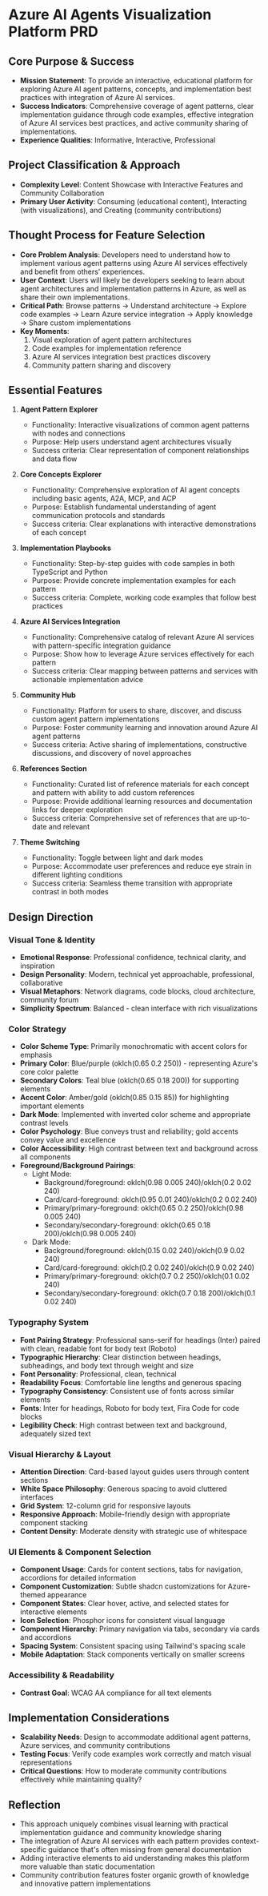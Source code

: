 # Azure AI Agents Visualization Platform PRD

## Core Purpose & Success
- **Mission Statement**: To provide an interactive, educational platform for exploring Azure AI agent patterns, concepts, and implementation best practices with integration of Azure AI services.
- **Success Indicators**: Comprehensive coverage of agent patterns, clear implementation guidance through code examples, effective integration of Azure AI services best practices, and active community sharing of implementations.
- **Experience Qualities**: Informative, Interactive, Professional

## Project Classification & Approach
- **Complexity Level**: Content Showcase with Interactive Features and Community Collaboration
- **Primary User Activity**: Consuming (educational content), Interacting (with visualizations), and Creating (community contributions)

## Thought Process for Feature Selection
- **Core Problem Analysis**: Developers need to understand how to implement various agent patterns using Azure AI services effectively and benefit from others' experiences.
- **User Context**: Users will likely be developers seeking to learn about agent architectures and implementation patterns in Azure, as well as share their own implementations.
- **Critical Path**: Browse patterns → Understand architecture → Explore code examples → Learn Azure service integration → Apply knowledge → Share custom implementations
- **Key Moments**:
  1. Visual exploration of agent pattern architectures
  2. Code examples for implementation reference
  3. Azure AI services integration best practices discovery
  4. Community pattern sharing and discovery

## Essential Features
1. **Agent Pattern Explorer**
   - Functionality: Interactive visualizations of common agent patterns with nodes and connections
   - Purpose: Help users understand agent architectures visually
   - Success criteria: Clear representation of component relationships and data flow

2. **Core Concepts Explorer**
   - Functionality: Comprehensive exploration of AI agent concepts including basic agents, A2A, MCP, and ACP
   - Purpose: Establish fundamental understanding of agent communication protocols and standards
   - Success criteria: Clear explanations with interactive demonstrations of each concept

3. **Implementation Playbooks**
   - Functionality: Step-by-step guides with code samples in both TypeScript and Python
   - Purpose: Provide concrete implementation examples for each pattern
   - Success criteria: Complete, working code examples that follow best practices

3. **Azure AI Services Integration**
   - Functionality: Comprehensive catalog of relevant Azure AI services with pattern-specific integration guidance
   - Purpose: Show how to leverage Azure services effectively for each pattern
   - Success criteria: Clear mapping between patterns and services with actionable implementation advice

4. **Community Hub**
   - Functionality: Platform for users to share, discover, and discuss custom agent pattern implementations
   - Purpose: Foster community learning and innovation around Azure AI agent patterns
   - Success criteria: Active sharing of implementations, constructive discussions, and discovery of novel approaches

5. **References Section**
   - Functionality: Curated list of reference materials for each concept and pattern with ability to add custom references
   - Purpose: Provide additional learning resources and documentation links for deeper exploration
   - Success criteria: Comprehensive set of references that are up-to-date and relevant

6. **Theme Switching**
   - Functionality: Toggle between light and dark modes
   - Purpose: Accommodate user preferences and reduce eye strain in different lighting conditions
   - Success criteria: Seamless theme transition with appropriate contrast in both modes

## Design Direction

### Visual Tone & Identity
- **Emotional Response**: Professional confidence, technical clarity, and inspiration
- **Design Personality**: Modern, technical yet approachable, professional, collaborative
- **Visual Metaphors**: Network diagrams, code blocks, cloud architecture, community forum
- **Simplicity Spectrum**: Balanced - clean interface with rich visualizations

### Color Strategy
- **Color Scheme Type**: Primarily monochromatic with accent colors for emphasis
- **Primary Color**: Blue/purple (oklch(0.65 0.2 250)) - representing Azure's core color palette
- **Secondary Colors**: Teal blue (oklch(0.65 0.18 200)) for supporting elements
- **Accent Color**: Amber/gold (oklch(0.85 0.15 85)) for highlighting important elements
- **Dark Mode**: Implemented with inverted color scheme and appropriate contrast levels
- **Color Psychology**: Blue conveys trust and reliability; gold accents convey value and excellence
- **Color Accessibility**: High contrast between text and background across all components
- **Foreground/Background Pairings**: 
  - Light Mode:
    - Background/foreground: oklch(0.98 0.005 240)/oklch(0.2 0.02 240)
    - Card/card-foreground: oklch(0.95 0.01 240)/oklch(0.2 0.02 240)
    - Primary/primary-foreground: oklch(0.65 0.2 250)/oklch(0.98 0.005 240)
    - Secondary/secondary-foreground: oklch(0.65 0.18 200)/oklch(0.98 0.005 240)
  - Dark Mode:
    - Background/foreground: oklch(0.15 0.02 240)/oklch(0.9 0.02 240)
    - Card/card-foreground: oklch(0.2 0.02 240)/oklch(0.9 0.02 240)
    - Primary/primary-foreground: oklch(0.7 0.2 250)/oklch(0.1 0.02 240)
    - Secondary/secondary-foreground: oklch(0.7 0.18 200)/oklch(0.1 0.02 240)

### Typography System
- **Font Pairing Strategy**: Professional sans-serif for headings (Inter) paired with clean, readable font for body text (Roboto)
- **Typographic Hierarchy**: Clear distinction between headings, subheadings, and body text through weight and size
- **Font Personality**: Professional, clean, technical
- **Readability Focus**: Comfortable line lengths and generous spacing
- **Typography Consistency**: Consistent use of fonts across similar elements
- **Fonts**: Inter for headings, Roboto for body text, Fira Code for code blocks
- **Legibility Check**: High contrast between text and background, adequately sized text

### Visual Hierarchy & Layout
- **Attention Direction**: Card-based layout guides users through content sections
- **White Space Philosophy**: Generous spacing to avoid cluttered interfaces
- **Grid System**: 12-column grid for responsive layouts
- **Responsive Approach**: Mobile-friendly design with appropriate component stacking
- **Content Density**: Moderate density with strategic use of whitespace

### UI Elements & Component Selection
- **Component Usage**: Cards for content sections, tabs for navigation, accordions for detailed information
- **Component Customization**: Subtle shadcn customizations for Azure-themed appearance
- **Component States**: Clear hover, active, and selected states for interactive elements
- **Icon Selection**: Phosphor icons for consistent visual language
- **Component Hierarchy**: Primary navigation via tabs, secondary via cards and accordions
- **Spacing System**: Consistent spacing using Tailwind's spacing scale
- **Mobile Adaptation**: Stack components vertically on smaller screens

### Accessibility & Readability
- **Contrast Goal**: WCAG AA compliance for all text elements

## Implementation Considerations
- **Scalability Needs**: Design to accommodate additional agent patterns, Azure services, and community contributions
- **Testing Focus**: Verify code examples work correctly and match visual representations
- **Critical Questions**: How to moderate community contributions effectively while maintaining quality?

## Reflection
- This approach uniquely combines visual learning with practical implementation guidance and community knowledge sharing
- The integration of Azure AI services with each pattern provides context-specific guidance that's often missing from general documentation
- Adding interactive elements to aid understanding makes this platform more valuable than static documentation
- Community contribution features foster organic growth of knowledge and innovative pattern implementations
